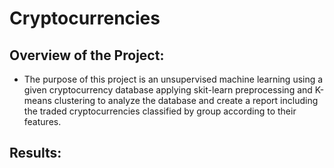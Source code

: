 # Cryptocurrencies

## Overview of the Project:
 - The purpose of this project is an unsupervised machine learning using a given cryptocurrency database applying skit-learn preprocessing and K-means clustering to analyze the database and create a report including the traded cryptocurrencies classified by group according to their features.

## Results:
